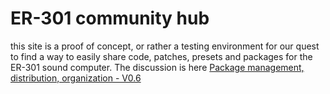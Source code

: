 # ER-301 community hub

this site is a proof of concept, or rather a testing environment for our quest to find a way to easily share code, patches, presets and packages for the ER-301 sound computer. The discussion is here [Package management, distribution, organization - V0.6](https://forum.orthogonaldevices.com/t/package-management-distribution-organization-v0-6/5280?u=bparticle)
